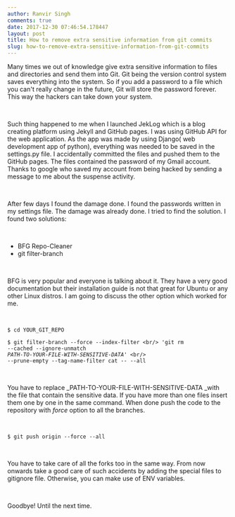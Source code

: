 ```yaml
---
author: Ranvir Singh
comments: true
date: 2017-12-30 07:46:54.178447
layout: post
title: How to remove extra sensitive information from git commits
slug: how-to-remove-extra-sensitive-information-from-git-commits
---
```

Many times we out of knowledge give extra sensitive information to files and directories and send them into Git. Git being the version control system saves everything into the system. So if you add a password to a file which you can't really change in the future, Git will store the password forever. This way the hackers can take down your system.&nbsp;

&nbsp;

Such thing happened to me when I launched&nbsp;JekLog&nbsp;which is a blog creating platform using Jekyll and GitHub pages. I was using GitHub API for the web application. As the app was made by using Django( web development app of python), everything was needed&nbsp;to be saved in the settings.py file. I accidentally committed the files and pushed them to the GitHub pages. The files contained the password of my Gmail account. Thanks to google who saved my account from being hacked by sending a message to me about the suspense activity.&nbsp;

&nbsp;

After few days I found the damage done. I found the passwords written in my settings file. The damage was already done. I tried to find the solution. I found two solutions:

&nbsp;

*   BFG&nbsp;Repo-Cleaner
*   git filter-branch

&nbsp;

BFG is very popular and everyone is talking about it. They have a very good documentation but their installation guide is not that great for Ubuntu or any other Linux distros. I am going to discuss the other option which worked for me.

&nbsp;

`` $ cd YOUR_GIT_REPO ``

<code>$ git filter-branch --force --index-filter \<br/>
'git rm --cached --ignore-unmatch <em>PATH-TO-YOUR-FILE-WITH-SENSITIVE-DATA</em>' \<br/>
--prune-empty --tag-name-filter cat -- --all</code>

&nbsp;

You have to replace&nbsp;_PATH-TO-YOUR-FILE-WITH-SENSITIVE-DATA _with the file&nbsp;that contain the sensitive data. If you have more than one files insert them one by one in the same command. When done push the code to the repository with _force_ option to all the branches.&nbsp;

&nbsp;

`` $ git push origin --force --all ``

&nbsp;

You have to take care of all the forks too in the same way. From now onwards take a good care of such accidents by adding the special files to gitignore file. Otherwise, you can make use of ENV variables.

&nbsp;

Goodbye! Until the next time.